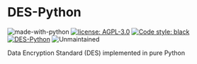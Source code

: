 # DES-Python

![made-with-python](https://img.shields.io/badge/Made%20with-Python%203-1f425f.svg)
[![license: AGPL-3.0](https://img.shields.io/github/license/Perez-Herrera-Luna/DES-Python.svg)](https://github.com/Perez-Herrera-Luna/DES-Python/blob/main/LICENSE)
[![Code style: black](https://img.shields.io/badge/code%20style-black-000000.svg)](https://github.com/psf/black)
[![DES-Python](https://github.com/Perez-Herrera-Luna/DES-Python/actions/workflows/python-app.yml/badge.svg)](https://github.com/Perez-Herrera-Luna/DES-Python/actions/workflows/python-app.yml)
![Unmaintained](http://unmaintained.tech/badge.svg)

Data Encryption Standard (DES) implemented in pure Python

<!---
## Usage
--->
